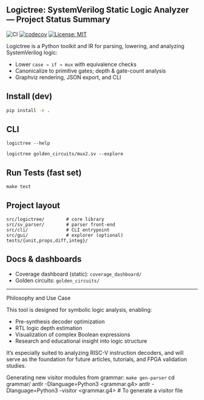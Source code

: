 ## Logictree: SystemVerilog Static Logic Analyzer — Project Status Summary

![CI](https://github.com/joshrendon/logictree/actions/workflows/ci.yml/badge.svg?branch=main)
[![codecov](https://codecov.io/gh/joshrendon/logictree/branch/main/graph/badge.svg)](https://codecov.io/gh/joshrendon/logictree)
[![License: MIT](https://img.shields.io/badge/License-MIT-green.svg)](LICENSE)

Logictree is a Python toolkit and IR for parsing, lowering, and analyzing SystemVerilog logic:
- Lower `case → if → mux` with equivalence checks
- Canonicalize to primitive gates; depth & gate-count analysis
- Graphviz rendering, JSON export, and CLI

## Install (dev)
```bash
pip install -e .
```

## CLI
`logictree --help`

`logictree golden_circuits/mux2.sv --explore`

## Run Tests (fast set)
`make test`

## Project layout
```
src/logictree/        # core library
src/sv_parser/        # parser front-end
src/cli/              # CLI entrypoint
src/gui/              # explorer (optional)
tests/{unit,props,diff,integ}/
```
## Docs & dashboards
* Coverage dashboard (static): `coverage_dashboard/`
* Golden circuits: `golden_circuits/`

---
Philosophy and Use Case

This tool is designed for symbolic logic analysis, enabling:
* Pre-synthesis decoder optimization
* RTL logic depth estimation
* Visualization of complex Boolean expressions
* Research and educational insight into logic structure

It’s especially suited to analyzing RISC-V instruction decoders, and will serve as the foundation 
for future articles, tutorials, and FPGA validation studies.

Generating new visitor modules from grammar:
`make gen-parser`
cd grammar/
antlr -Dlanguage=Python3 <grammar.g4>
antlr -Dlanguage=Python3 -visitor <grammar.g4>  # To generate a visitor file

